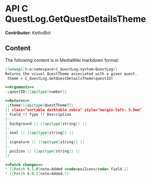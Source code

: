 # API C QuestLog.GetQuestDetailsTheme

**Contributor:** KethoBot

## Content

The following content is in MediaWiki markdown format:

```mediawiki
{{wowapi|t=a|namespace=C_QuestLog|system=QuestLog}}
Returns the visual QuestTheme associated with a given quest.
 theme = C_QuestLog.GetQuestDetailsTheme(questID)

==Arguments==
:;questID:{{apitype|number}}

==Returns==
:;theme:{{apitype|QuestTheme?}}
{| class="sortable darktable zebra" style="margin-left: 3.9em"
! Field !! Type !! Description
|-
| background || {{apitype|string}} || 
|-
| seal || {{apitype|string}} || 
|-
| signature || {{apitype|string}} || 
|-
| poiIcon || {{apitype|string}} || 
|}

==Patch changes==
* {{Patch 9.1.0|note=Added <code>poiIcon</code> field.}}
* {{Patch 9.0.1|note=Added.}}
```